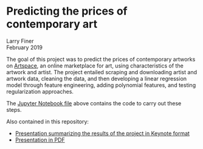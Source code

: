 # Predicting the prices of contemporary art
Larry Finer  
February 2019

The goal of this project was to predict the prices of contemporary artworks on [Artspace](https://artspace.com), an online marketplace for art, using characteristics of the artwork and artist. The project entailed scraping and downloading artist and artwork data, cleaning the data, and then developing a linear regression model through feature engineering, adding polynomial features, and testing regularization approaches.

The [Jupyter Notebook file](Pricing%20contemporary%20art.ipynb) above contains the code to carry out these steps.

Also contained in this repository:

- [Presentation summarizing the results of the project in Keynote format](Pricing%20contemporary%20art.key)
- [Presentation in PDF](Pricing%20contemporary%20art.pdf)
